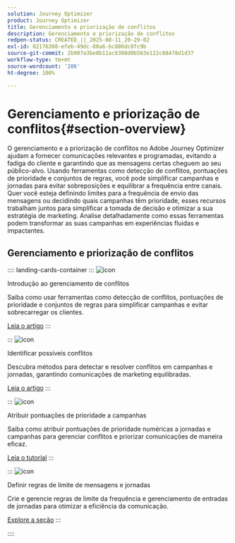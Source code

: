 ```yaml
---
solution: Journey Optimizer
product: Journey Optimizer
title: Gerenciamento e priorização de conflitos
description: Gerenciamento e priorização de conflitos
redpen-status: CREATED_||_2025-08-11_20-29-02
exl-id: 02176308-efeb-49dc-88a6-bc886dc8fc9b
source-git-commit: 2b907a3be8b11ac6308d0b563e122c88478d1d37
workflow-type: tm+mt
source-wordcount: '206'
ht-degree: 100%

---
```


# Gerenciamento e priorização de conflitos{#section-overview}

O gerenciamento e a priorização de conflitos no Adobe Journey Optimizer ajudam a fornecer comunicações relevantes e programadas, evitando a fadiga do cliente e garantindo que as mensagens certas cheguem ao seu público-alvo. Usando ferramentas como detecção de conflitos, pontuações de prioridade e conjuntos de regras, você pode simplificar campanhas e jornadas para evitar sobreposições e equilibrar a frequência entre canais. Quer você esteja definindo limites para a frequência de envio das mensagens ou decidindo quais campanhas têm prioridade, esses recursos trabalham juntos para simplificar a tomada de decisão e otimizar a sua estratégia de marketing. Analise detalhadamente como essas ferramentas podem transformar as suas campanhas em experiências fluidas e impactantes.

## Gerenciamento e priorização de conflitos

:::: landing-cards-container
:::
![icon](https://cdn.experienceleague.adobe.com/icons/circle-play.svg?lang=pt-BR)

Introdução ao gerenciamento de conflitos

Saiba como usar ferramentas como detecção de conflitos, pontuações de prioridade e conjuntos de regras para simplificar campanhas e evitar sobrecarregar os clientes.

[Leia o artigo](../using/conflict-prioritization/gs-conflict-prioritization.md)
:::

:::
![icon](https://cdn.experienceleague.adobe.com/icons/list-check.svg?lang=pt-BR)

Identificar possíveis conflitos

Descubra métodos para detectar e resolver conflitos em campanhas e jornadas, garantindo comunicações de marketing equilibradas.

[Leia o artigo](../using/conflict-prioritization/conflicts.md)
:::

:::
![icon](https://cdn.experienceleague.adobe.com/icons/bullseye.svg?lang=pt-BR)

Atribuir pontuações de prioridade a campanhas

Saiba como atribuir pontuações de prioridade numéricas a jornadas e campanhas para gerenciar conflitos e priorizar comunicações de maneira eficaz.

[Leia o tutorial](../using/conflict-prioritization/priority-scores.md)
:::

:::
![icon](https://cdn.experienceleague.adobe.com/icons/gear.svg?lang=pt-BR)

Definir regras de limite de mensagens e jornadas

Crie e gerencie regras de limite da frequência e gerenciamento de entradas de jornadas para otimizar a eficiência da comunicação.

[Explore a seção](capping-rules-landing-page.md)
:::

::::
